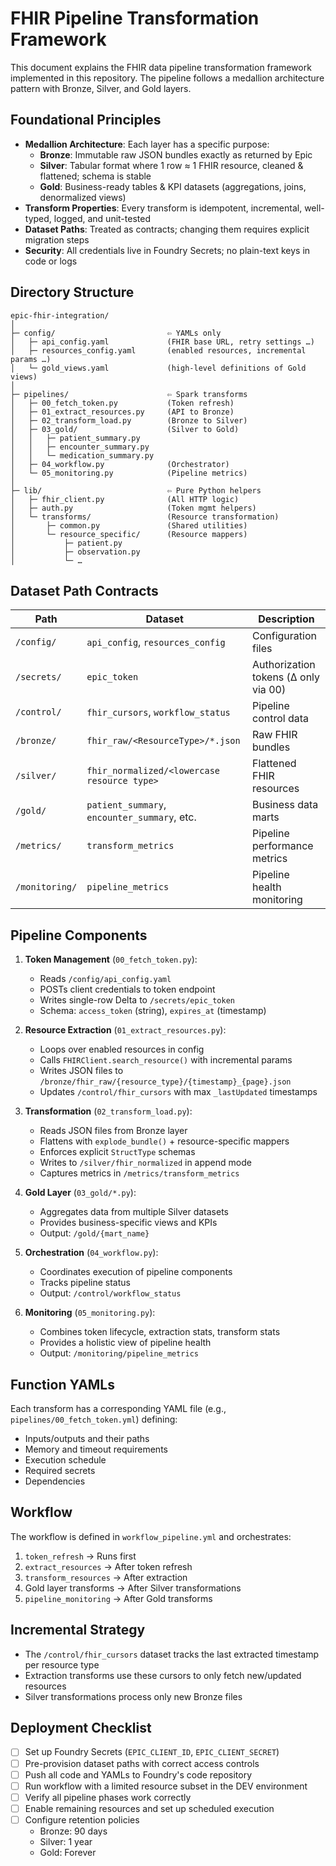 # FHIR Pipeline Transformation Framework

This document explains the FHIR data pipeline transformation framework implemented in this repository. The pipeline follows a medallion architecture pattern with Bronze, Silver, and Gold layers.

## Foundational Principles

- **Medallion Architecture**: Each layer has a specific purpose:
  - **Bronze**: Immutable raw JSON bundles exactly as returned by Epic
  - **Silver**: Tabular format where 1 row ≈ 1 FHIR resource, cleaned & flattened; schema is stable
  - **Gold**: Business-ready tables & KPI datasets (aggregations, joins, denormalized views)
- **Transform Properties**: Every transform is idempotent, incremental, well-typed, logged, and unit-tested
- **Dataset Paths**: Treated as contracts; changing them requires explicit migration steps
- **Security**: All credentials live in Foundry Secrets; no plain-text keys in code or logs

## Directory Structure

```
epic-fhir-integration/
│
├─ config/                         ⇦ YAMLs only
│   ├─ api_config.yaml             (FHIR base URL, retry settings …)
│   ├─ resources_config.yaml       (enabled resources, incremental params …)
│   └─ gold_views.yaml             (high-level definitions of Gold views)
│
├─ pipelines/                      ⇦ Spark transforms
│   ├─ 00_fetch_token.py           (Token refresh)
│   ├─ 01_extract_resources.py     (API to Bronze)
│   ├─ 02_transform_load.py        (Bronze to Silver)
│   ├─ 03_gold/                    (Silver to Gold)
│   │   ├─ patient_summary.py
│   │   ├─ encounter_summary.py
│   │   └─ medication_summary.py
│   ├─ 04_workflow.py              (Orchestrator)
│   └─ 05_monitoring.py            (Pipeline metrics)
│
├─ lib/                            ⇦ Pure Python helpers
│   ├─ fhir_client.py              (All HTTP logic)
│   ├─ auth.py                     (Token mgmt helpers)
│   └─ transforms/                 (Resource transformation)
│       ├─ common.py               (Shared utilities)
│       └─ resource_specific/      (Resource mappers)
│           ├─ patient.py
│           ├─ observation.py
│           └─ …
```

## Dataset Path Contracts

| Path | Dataset | Description |
| ---- | ------- | ----------- |
| `/config/` | `api_config`, `resources_config` | Configuration files |
| `/secrets/` | `epic_token` | Authorization tokens (Δ only via 00) |
| `/control/` | `fhir_cursors`, `workflow_status` | Pipeline control data |
| `/bronze/` | `fhir_raw/<ResourceType>/*.json` | Raw FHIR bundles |
| `/silver/` | `fhir_normalized/<lowercase resource type>` | Flattened FHIR resources |
| `/gold/` | `patient_summary`, `encounter_summary`, etc. | Business data marts |
| `/metrics/` | `transform_metrics` | Pipeline performance metrics |
| `/monitoring/` | `pipeline_metrics` | Pipeline health monitoring |

## Pipeline Components

1. **Token Management** (`00_fetch_token.py`):
   - Reads `/config/api_config.yaml`
   - POSTs client credentials to token endpoint
   - Writes single-row Delta to `/secrets/epic_token`
   - Schema: `access_token` (string), `expires_at` (timestamp)

2. **Resource Extraction** (`01_extract_resources.py`):
   - Loops over enabled resources in config
   - Calls `FHIRClient.search_resource()` with incremental params
   - Writes JSON files to `/bronze/fhir_raw/{resource_type}/{timestamp}_{page}.json`
   - Updates `/control/fhir_cursors` with max `_lastUpdated` timestamps

3. **Transformation** (`02_transform_load.py`):
   - Reads JSON files from Bronze layer
   - Flattens with `explode_bundle()` + resource-specific mappers
   - Enforces explicit `StructType` schemas
   - Writes to `/silver/fhir_normalized` in append mode
   - Captures metrics in `/metrics/transform_metrics`

4. **Gold Layer** (`03_gold/*.py`):
   - Aggregates data from multiple Silver datasets
   - Provides business-specific views and KPIs
   - Output: `/gold/{mart_name}`

5. **Orchestration** (`04_workflow.py`):
   - Coordinates execution of pipeline components
   - Tracks pipeline status
   - Output: `/control/workflow_status`

6. **Monitoring** (`05_monitoring.py`):
   - Combines token lifecycle, extraction stats, transform stats
   - Provides a holistic view of pipeline health
   - Output: `/monitoring/pipeline_metrics`

## Function YAMLs

Each transform has a corresponding YAML file (e.g., `pipelines/00_fetch_token.yml`) defining:
- Inputs/outputs and their paths
- Memory and timeout requirements
- Execution schedule
- Required secrets
- Dependencies

## Workflow

The workflow is defined in `workflow_pipeline.yml` and orchestrates:
1. `token_refresh` → Runs first
2. `extract_resources` → After token refresh
3. `transform_resources` → After extraction
4. Gold layer transforms → After Silver transformations
5. `pipeline_monitoring` → After Gold transforms

## Incremental Strategy

- The `/control/fhir_cursors` dataset tracks the last extracted timestamp per resource type
- Extraction transforms use these cursors to only fetch new/updated resources
- Silver transformations process only new Bronze files

## Deployment Checklist

- [ ] Set up Foundry Secrets (`EPIC_CLIENT_ID`, `EPIC_CLIENT_SECRET`)
- [ ] Pre-provision dataset paths with correct access controls
- [ ] Push all code and YAMLs to Foundry's code repository
- [ ] Run workflow with a limited resource subset in the DEV environment
- [ ] Verify all pipeline phases work correctly
- [ ] Enable remaining resources and set up scheduled execution
- [ ] Configure retention policies
  - Bronze: 90 days
  - Silver: 1 year
  - Gold: Forever 